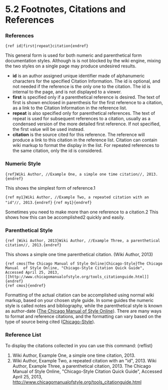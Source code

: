 # 5.2 Footnotes, Citations and References


### **References**
```{ref id|first|repeat}citation{endref}```

This general form is used for both numeric and parenthetical form documentation styles. Although is is not blocked by the wiki engine, mixing the two styles on a single page may produce undesired results.
- **id** is an author assigned unique identifier made of alphanumeric characters for the specified Citation Information. The id is optional, and not needed if the reference is the only one to the citation. The id is internal to the page, and is not displayed to a viewer.
- **first** is specified only if a parenthetical reference is desired. The text of first is shown enclosed in parenthesis for the first reference to a citation, as a link to the Citation Information in the reference list.
- **repeat** is also specified only for parenthetical references. The text of repeat is used for subsequent references to a citation, usually as a condensed version of the more detailed first reference. If not specified, the first value will be used instead.
- **citation** is the source cited for this reference. The reference will produce a link to this citation in the reference list. Citation can contain wiki markup to format the display in the list.
For repeated references to the same citation, only the id is considered.

### **Numeric Style**
```{ref}Wiki Author, //Example One, a simple one time citation//, 2013.{endref}```

This shows the simplest form of reference.1

```{ref my1}Wiki Author, //Example Two, a repeated citation with an "id"//, 2013.{endref}```
```{ref my1}{endref}```

Sometimes you need to make more than one reference to a citation.2 This shows how this can be accomplished2 quickly and easily.

### **Parenthetical Style**
```{ref |Wiki Author, 2013}Wiki Author, //Example Three, a parenthetical citation//, 2013.{endref}```

This shows a simple one time parenthetical citation. (Wiki Author, 2013)
```
{ref cmos|The Chicago Manual of Style Online|Chicago-Style}The Chicago Manual  of Style Online, "Chicago-Style Citation Quick Guide", Accessed April 25, 2013, 
[[http://www.chicagomanualofstyle.org/tools_citationguide.html]]{endref}
{ref cmos}{endref}
```

Formatting of the actual citation can be accomplished using normal wiki markup, based on your chosen style guide. In some guides the numeric style is called notes and bibliography, while the parenthetical style is known as author-date ([The Chicago Manual of Style Online](http://localhost/257geek/modules/gwiki/admin/pages.php?page=Help:References&op=display#ref3)). There are many ways to format and reference citations, and the formatting can vary based on the type of source being cited ([Chicago-Style](http://localhost/257geek/modules/gwiki/admin/pages.php?page=Help:References&op=display#ref3)).

### **Reference List**
To display the citations collected in you can use this command:
{reflist}
1. Wiki Author, Example One, a simple one time citation, 2013.
2. Wiki Author, Example Two, a repeated citation with an "id", 2013.
Wiki Author, Example Three, a parenthetical citation, 2013.
The Chicago Manual of Style Online, "Chicago-Style Citation Quick Guide", Accessed April 25, 2013, http://www.chicagomanualofstyle.org/tools_citationguide.html